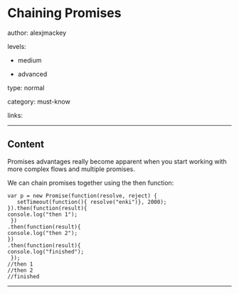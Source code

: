 # Chaining Promises
author: alexjmackey

levels:

  - medium

  - advanced

type: normal

category: must-know

links:

---
## Content

Promises advantages really become apparent when you start working with more complex flows and multiple promises.

We can chain promises together using the then function:

```
var p = new Promise(function(resolve, reject) { 
   setTimeout(function(){ resolve("enki")}, 2000);
}).then(function(result){
console.log("then 1");
 })
.then(function(result){
console.log("then 2");
})
.then(function(result){
console.log("finished");
 }); 
//then 1
//then 2
//finished
```

---